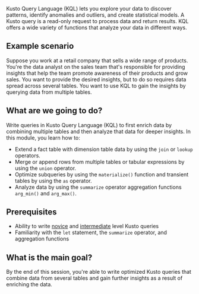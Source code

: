 Kusto Query Language (KQL) lets you explore your data to discover patterns, identify anomalies and outliers, and create statistical models. A Kusto query is a read-only request to process data and return results. KQL offers a wide variety of functions that analyze your data in different ways.

## Example scenario

Suppose you work at a retail company that sells a wide range of products. You're the data analyst on the sales team that's responsible for providing insights that help the team promote awareness of their products and grow sales. You want to provide the desired insights, but to do so requires data spread across several tables. You want to use KQL to gain the insights by querying data from multiple tables.

## What are we going to do?

Write queries in Kusto Query Language (KQL) to first enrich data by combining multiple tables and then analyze that data for deeper insights. In this module, you learn how to:

- Extend a fact table with dimension table data by using the `join` or `lookup` operators.
- Merge or append rows from multiple tables or tabular expressions by using the `union` operator.
- Optimize subqueries by using the `materialize()` function and transient tables by using the `as` operator.
- Analyze data by using the `summarize` operator aggregation functions `arg_min()` and `arg_max()`.

## Prerequisites

- Ability to write [novice](../../write-first-query-kusto-query-language/index.yml) and [intermediate](../../gain-insights-data-kusto-query-language/index.yml) level Kusto queries
- Familiarity with the `let` statement, the `summarize` operator, and aggregation functions

## What is the main goal?

By the end of this session, you're able to write optimized Kusto queries that combine data from several tables and gain further insights as a result of enriching the data.
